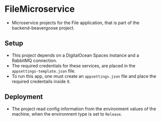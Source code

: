 # FileMicroservice

* Microservice projects for the File application, that is part of the backend-beavergoose project.


## Setup
* This project depends on a DigitalOcean Spaces instance and a RabbitMQ connection.
* The required credentials for these services, are placed in the `appsettings-template.json` file.
* To run this app, one must create an `appsettings.json` file and place the required credentails inside it.


## Deployment
* The project read config information from the environment values of the machine, when the environment type is set to `Release`. 